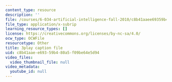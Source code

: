 ```yaml
---
content_type: resource
description: ''
file: /courses/6-034-artificial-intelligence-fall-2010/c8b41aaee69359b480a5f09be64e5d94_iusTmgQyZ44.vtt
file_type: application/x-subrip
learning_resource_types: []
license: https://creativecommons.org/licenses/by-nc-sa/4.0/
ocw_type: OCWFile
resourcetype: Other
title: 3play caption file
uid: c8b41aae-e693-59b4-80a5-f09be64e5d94
video_files:
  video_thumbnail_file: null
video_metadata:
  youtube_id: null
---
```

